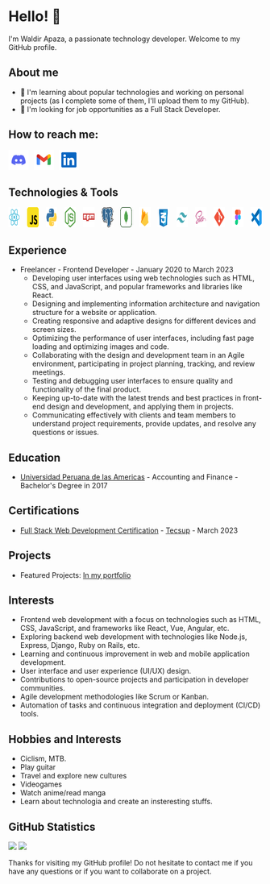 # Hello! 👋

I'm Waldir Apaza, a passionate technology developer. Welcome to my GitHub profile.

## About me

- 🌱 I'm learning about popular technologies and working on personal projects (as I complete some of them, I'll upload them to my GitHub).
- 💼 I'm looking for job opportunities as a Full Stack Developer.

## How to reach me:

<div style="display:flex; align-items:center">
<a href="https://discord.com/users/597457139736510505" style="margin-right: 10px;">
<img src="./icons/discord.svg" height="40"/>
</a>
<a href="mailto:waliuxd@gmail.com" style="margin-right: 10px;">
<img src="./icons/gmail.svg" height="40"/>
</a>
<a href="https://www.linkedin.com/in/waldirxam/">
<img src="./icons/linkedin.svg" height="40"/>
</a>
</div>

## Technologies & Tools

<div style="display:flex; align-items:center; gap:1em">
    <a  href="" target="_blank">
      <img src="./icons/react.svg" width="40" height="40"/>
     </a>
    <a  href="" target="_blank">
      <img src="./icons/js.svg" width="40" height="40"/>
     </a>
       <a  href="" target="_blank">
       <img src="./icons/python.svg"  width="40" height="40"/>
    </a>
    <a href="" target="_blank">
       <img src="./icons/nodejs.svg"   width="40" height="40"/>
    </a>
    <a href="" target="_blank">
       <img src="./icons/npm.svg"   width="40" height="40"/>
    </a>
    <a  href="" target="_blank">
      <img src="./icons/postgresql.svg"  width="40" height="40"/>
     </a>
     <a href="" target="_blank">
       <img src="./icons/mongodb.svg"  width="40" height="40"/>
    </a>
    <a href="" target="_blank">
       <img src="./icons/firebase.svg"  width="40" height="40"/>
    </a>
    <a href="" target="_blank">
        <img src="./icons/css.svg"  width="40" height="40"/>
    </a>
    <a  href="" target="_blank">
      <img src="./icons/tailwind.svg"  width="40" height="40"/>
     </a>
    <a href="" target="_blank">
       <img src="./icons/sass.svg" width="40" height="40"/>
    </a>
    <a href="" target="_blank">
        <img src="./icons/git.svg"  width="40" height="40"/>
    </a>
    <a href="" target="_blank">
        <img src="./icons/figma.svg" width="40" height="40"/>
    </a>
    <a href="" target="_blank">
       <img src="./icons/vscode.svg"  width="40" height="40"/>
    </a>
</div>

## Experience

- Freelancer - Frontend Developer - January 2020 to March 2023
  - Developing user interfaces using web technologies such as HTML, CSS, and JavaScript, and popular frameworks and libraries like React.
  - Designing and implementing information architecture and navigation structure for a website or application.
  - Creating responsive and adaptive designs for different devices and screen sizes.
  - Optimizing the performance of user interfaces, including fast page loading and optimizing images and code.
  - Collaborating with the design and development team in an Agile environment, participating in project planning, tracking, and review meetings.
  - Testing and debugging user interfaces to ensure quality and functionality of the final product.
  - Keeping up-to-date with the latest trends and best practices in front-end design and development, and applying them in projects.
  - Communicating effectively with clients and team members to understand project requirements, provide updates, and resolve any questions or issues.

## Education

- [Universidad Peruana de las Americas](https://www.ulasamericas.edu.pe/) - Accounting and Finance - Bachelor's Degree in 2017

## Certifications

- [Full Stack Web Development Certification](https://academico-cloud.tecsup.edu.pe/pcc/#/home/certificado?c=655554&n=COD/CPE/23/50&t=E) - [Tecsup](https://www.tecsup.edu.pe/) - March 2023

## Projects

- Featured Projects: [In my portfolio](www.github.com/waldir-xam)

## Interests

- Frontend web development with a focus on technologies such as HTML, CSS, JavaScript, and frameworks like React, Vue, Angular, etc.
- Exploring backend web development with technologies like Node.js, Express, Django, Ruby on Rails, etc.
- Learning and continuous improvement in web and mobile application development.
- User interface and user experience (UI/UX) design.
- Contributions to open-source projects and participation in developer communities.
- Agile development methodologies like Scrum or Kanban.
- Automation of tasks and continuous integration and deployment (CI/CD) tools.

## Hobbies and Interests

- Ciclism, MTB.
- Play guitar
- Travel and explore new cultures
- Videogames
- Watch anime/read manga
- Learn about technologia and create an insteresting stuffs.

## GitHub Statistics

<div>
<img height="180em" src="https://github-readme-stats.vercel.app/api?username=waldir-xam&show_icons=true&theme=dark&include_all_commits=true&count_private=true"/>
 <img height="180em" src="https://github-readme-stats.vercel.app/api/top-langs/?username=waldir-xam&layout=compact&langs_count=10&theme=dark"/>
</div>

Thanks for visiting my GitHub profile!
Do not hesitate to contact me if you have any questions or if you want to collaborate on a project.
